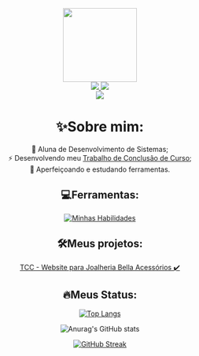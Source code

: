 <div id="content" align="center">
  <div id="header" align="center">
    <img src="https://media.giphy.com/media/v1.Y2lkPTc5MGI3NjExazZ5ZnFkZjR2eG5mNXF3bWd6YmZuODE1dXV4MmNjdmZ3ejdjcDY5diZlcD12MV9pbnRlcm5hbF9naWZfYnlfaWQmY3Q9Zw/TSo9ao1pklqKsIK0gR/giphy.gif" width="150">
    <div id="badges">
      <a href="https://twitter.com/AyanamiMijos">
        <img src="https://img.shields.io/badge/Twitter-black?style=for-the-badge&logo=x&logoColor=white&color=black">
      </a>
      <a href="https://www.linkedin.com/in/isabelly-souza-e-oliveira-5791222a5/">
        <img src="https://img.shields.io/badge/linkedin-%230077B5.svg?style=for-the-badge&logo=linkedin&logoColor=white">
      </a>
    </div>
    <img src="https://komarev.com/ghpvc/?username=Ayanami016&style=for-the-badge&color=success">
  </div>
  
  # :sparkles:Sobre mim:
  :seedling: Aluna de Desenvolvimento de Sistemas; <br>
  :zap: Desenvolvendo meu <a href="https://github.com/Ayanami016/TCC" target="_blank">Trabalho de Conclusão de Curso</a>; <br>
  :notebook: Aperfeiçoando e estudando ferramentas.
  
  ## :computer:Ferramentas:
[![Minhas Habilidades](https://skillicons.dev/icons?i=html,css,sass,mysql,php,vscode,git)](https://skillicons.dev)

  ## :hammer_and_wrench:Meus projetos:
<a href="https://github.com/Ayanami016/TCC-Bella-Acessorios" target="_blank">TCC - Website para Joalheria Bella Acessórios ✔️</a>
  
  ## :fire:Meus Status:
  <span id="status">
    
  [![Top Langs](https://github-readme-stats.vercel.app/api/top-langs/?username=Ayanami016&theme=radical&background=000000)](https://github.com/anuraghazra/github-readme-stats)
  
  ![Anurag's GitHub stats](https://github-readme-stats.vercel.app/api?username=Ayanami016&theme=radical&background=000000)
  
  [![GitHub Streak](http://github-readme-streak-stats.herokuapp.com?user=Ayanami016&theme=radical&background=000000)](https://git.io/streak-stats)
  </span>
</div>
